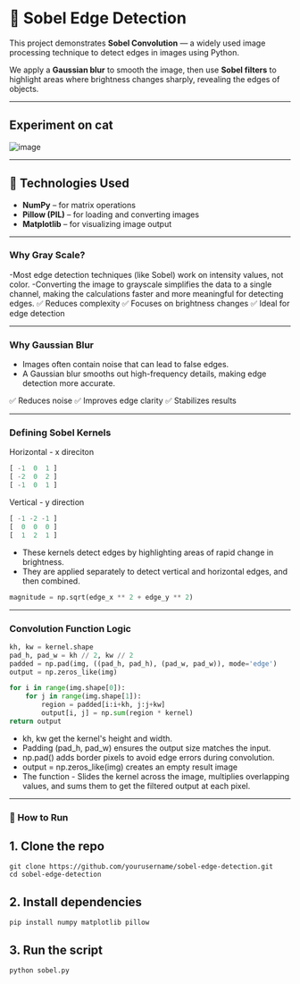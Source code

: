 # 📐 Sobel Edge Detection

This project demonstrates **Sobel Convolution** — a widely used image processing technique to detect edges in images using Python.

We apply a **Gaussian blur** to smooth the image, then use **Sobel filters** to highlight areas where brightness changes sharply, revealing the edges of objects.

---
## Experiment on cat 
![image](https://github.com/user-attachments/assets/c6e67453-1aff-4851-8f92-0cb474cbd746)


---

## 🔧 Technologies Used

- **NumPy** – for matrix operations
- **Pillow (PIL)** – for loading and converting images
- **Matplotlib** – for visualizing image output

---

### Why Gray Scale?
-Most edge detection techniques (like Sobel) work on intensity values, not color.
-Converting the image to grayscale simplifies the data to a single channel, making the calculations faster and more meaningful for detecting edges.
✅ Reduces complexity
✅ Focuses on brightness changes
✅ Ideal for edge detection

---

### Why Gaussian Blur 
- Images often contain noise that can lead to false edges.
- A Gaussian blur smooths out high-frequency details, making edge detection more accurate.

✅ Reduces noise
✅ Improves edge clarity
✅ Stabilizes results

--- 

### Defining Sobel Kernels 
Horizontal - x direciton
```python
[ -1  0  1 ]
[ -2  0  2 ]
[ -1  0  1 ]
```
Vertical - y direction
```python
[ -1 -2 -1 ]
[  0  0  0 ]
[  1  2  1 ]
```
- These kernels detect edges by highlighting areas of rapid change in brightness.
- They are applied separately to detect vertical and horizontal edges, and then combined.
```python
magnitude = np.sqrt(edge_x ** 2 + edge_y ** 2)
```
---

### Convolution Function Logic 
```python
kh, kw = kernel.shape
pad_h, pad_w = kh // 2, kw // 2
padded = np.pad(img, ((pad_h, pad_h), (pad_w, pad_w)), mode='edge')
output = np.zeros_like(img)

for i in range(img.shape[0]):
    for j in range(img.shape[1]):
        region = padded[i:i+kh, j:j+kw]
        output[i, j] = np.sum(region * kernel)
return output
```
- kh, kw get the kernel's height and width.
- Padding (pad_h, pad_w) ensures the output size matches the input.
- np.pad() adds border pixels to avoid edge errors during convolution.
- output = np.zeros_like(img) creates an empty result image
- The function - Slides the kernel across the image, multiplies overlapping values, and sums them to get the filtered output at each pixel.
---


### 🚀 How to Run
## 1. Clone the repo
```
git clone https://github.com/yourusername/sobel-edge-detection.git
cd sobel-edge-detection
```
## 2. Install dependencies
```
pip install numpy matplotlib pillow
```
## 3. Run the script
```
python sobel.py
```

 


